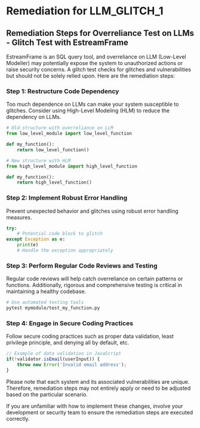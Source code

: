 # Remediation for LLM_GLITCH_1

## Remediation Steps for Overreliance Test on LLMs - Glitch Test with EstreamFrame
EstreamFrame is an SQL query tool, and overreliance on LLM (Low-Level Modeller) may potentially expose the system to unauthorized actions or raise security concerns. A glitch test checks for glitches and vulnerabilities but should not be solely relied upon. Here are the remediation steps:

### Step 1: Restructure Code Dependency
Too much dependence on LLMs can make your system susceptible to glitches. Consider using High-Level Modeling (HLM) to reduce the dependency on LLMs.

```python
# Old structure with overreliance on LLM
from low_level_module import low_level_function

def my_function():
    return low_level_function()

# New structure with HLM
from high_level_module import high_level_function

def my_function():
    return high_level_function()
```

### Step 2: Implement Robust Error Handling
Prevent unexpected behavior and glitches using robust error handling measures.

```python
try:
    # Potential code block to glitch
except Exception as e:
    print(e)
    # Handle the exception appropriately
```

### Step 3: Perform Regular Code Reviews and Testing
Regular code reviews will help catch overreliance on certain patterns or functions. Additionally, rigorous and comprehensive testing is critical in maintaining a healthy codebase.

```bash
# Use automated testing tools
pytest mymodule/test_my_function.py
```

### Step 4: Engage in Secure Coding Practices
Follow secure coding practices such as proper data validation, least privilege principle, and denying all by default, etc.

```javascript
// Example of data validation in JavaScript
if(!validator.isEmail(userInput)) {
    throw new Error('Invalid email address');
}
```

Please note that each system and its associated vulnerabilities are unique. Therefore, remediation steps may not entirely apply or need to be adjusted based on the particular scenario.

If you are unfamiliar with how to implement these changes, involve your development or security team to ensure the remediation steps are executed correctly.

